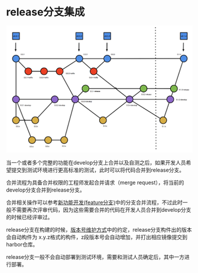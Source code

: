 # release分支集成

![branchs](./images/branchs.jpg)

当一个或者多个完整的功能在develop分支上合并以及自测之后，如果开发人员希望提交到测试环境进行更高标准的测试，此时可以将代码合并到release分支。

合并流程为具备合并权限的工程师发起合并请求（merge request），将当前的develop分支合并到release分支。

合并相关操作可以参考[新功能开发(feature分支)](environment/gitflow/start_new_feature.md)中的分支合并流程，不过此时一般不需要再次评审代码，因为这些需要合并的代码在开发人员合并到develop分支的时候已经评审过。

release分支在构建的时候，[版本号维护方式](environment/gitflow/version_number.md)中的约定，release分支构件出的版本会自动构件为 x.y.z格式的构件，z段版本号会自动增加，并打出相应镜像提交到harbor仓库。

release分支一般不会自动部署到测试环境，需要和测试人员确定后，其中一方进行部署。